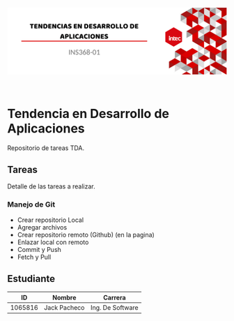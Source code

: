 <p align="center">
  <img src="Banner(TDA).png" alt="Banner TDA">
</p>

<br>

# Tendencia en Desarrollo de Aplicaciones
Repositorio de tareas TDA.

## Tareas
Detalle de las tareas a realizar.

### Manejo de Git
- Crear repositorio Local
- Agregar archivos
- Crear repositorio remoto (Github) (en la pagina)
- Enlazar local con remoto
- Commit y Push
- Fetch y Pull

## Estudiante
| ID      | Nombre       | Carrera          |
|---------|--------------|------------------|
| 1065816 | Jack Pacheco | Ing. De Software |